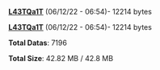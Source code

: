 [**L43TQa1T**](/data/L43TQa1T.txt) (06/12/22 - 06:54)- 12214 bytes

[**L43TQa1T**](/data/L43TQa1T.txt) (06/12/22 - 06:54)- 12214 bytes

**Total Datas**: 7196

**Total Size**: 42.82 MB / 42.8 MB